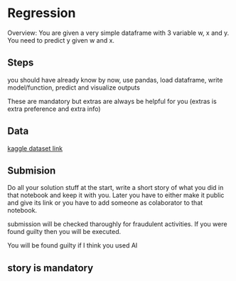 # Regression

Overview: You are given a very simple dataframe with 3 variable w, x and y. You need to predict y given w and x. 

## Steps

you should have already know by now, use pandas, load dataframe, write model/function, predict and visualize outputs

These are mandatory but extras are always be helpful for you (extras is extra preference and extra info)

## Data

[kaggle dataset link](https://kaggle.com/datasets/222808b5f956447e66f9b533b8010a214b1088c304aa20a28adc66f83877a9d2)

## Submision
Do all your solution stuff at the start, write a short story of what you did in that notebook and keep it with you. Later you have to either make it public and give its link or you have to add someone as colaborator to that notebook.

submission will be checked tharoughly for fraudulent activities. If you were found guilty then you will be executed.

You will be found guilty if I think you used AI

## story is mandatory 

